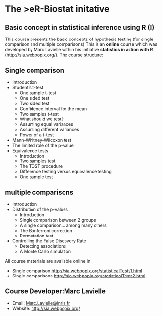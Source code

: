 # The >eR-Biostat initative
## Basic concept in statistical inference using R (I)

This course presents the basic concepts of  hypothesis testing (for single comparison and multiple comparisons)
This is an **online** course which was developed by Marc Lavielle within his initiative **statistics in action with R** (http://sia.webpopix.org/). The course structure:
## Single comparison
* Introduction
* Student’s t-test
  + One sample t-test
  + One sided test
  + Two sided test
  + Confidence interval for the mean
  + Two samples t-test
  + What should we test?
  + Assuming equal variances
  + Assuming different variances
  + Power of a t-test
*  Mann-Whitney-Wilcoxon test
* The limited role of the p-value
* Equivalence tests
  + Introduction
  + Two samples test
  + The TOST procedure
  + Difference testing versus equivalence testing
  + One sample test

## multiple comparisons
* Introduction
* Distribution of the p-values
  + Introduction
  + Single comparison between 2 groups
  + A single comparison… among many others
  + The Bonferroni correction
  + Permutation test
* Controlling the False Discovery Rate
  + Detecting associations
  + A Monte Carlo simulation

All course materials are available online in 
* Single comparison http://sia.webpopix.org/statisticalTests1.html
* Single comparisons http://sia.webpopix.org/statisticalTests2.html
## Course Developer:Marc Lavielle 
* Email: Marc.Lavielle@inria.fr
* Website: http://sia.webpopix.org/ 

